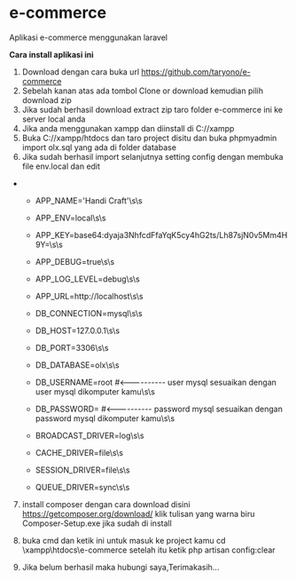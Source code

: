 # e-commerce
Aplikasi e-commerce menggunakan laravel

**Cara install aplikasi ini**

1. Download dengan cara buka url https://github.com/taryono/e-commerce
2. Sebelah kanan atas ada tombol Clone or download kemudian pilih download zip
3. Jika sudah berhasil download extract zip taro folder e-commerce ini ke server local anda
4. Jika anda menggunakan xampp dan diinstall di C://xampp
5. Buka C://xampp/htdocs dan taro project disitu dan buka phpmyadmin import olx.sql yang ada di folder database
6. Jika sudah berhasil import selanjutnya setting config dengan membuka file env.local dan edit

+ 
  - APP_NAME='Handi Craft'\s\s
  - APP_ENV=local\s\s
  - APP_KEY=base64:dyaja3NhfcdFfaYqK5cy4hG2ts/Lh87sjN0v5Mm4H9Y=\s\s
  - APP_DEBUG=true\s\s
  - APP_LOG_LEVEL=debug\s\s
  - APP_URL=http://localhost\s\s

  - DB_CONNECTION=mysql\s\s
  - DB_HOST=127.0.0.1\s\s
  - DB_PORT=3306\s\s
  - DB_DATABASE=olx\s\s
  - DB_USERNAME=root  #<---------- user mysql sesuaikan dengan user mysql dikomputer kamu\s\s
  - DB_PASSWORD=      #<---------- password mysql sesuaikan dengan password mysql dikomputer kamu\s\s

  - BROADCAST_DRIVER=log\s\s
  - CACHE_DRIVER=file\s\s
  - SESSION_DRIVER=file\s\s
  - QUEUE_DRIVER=sync\s\s
 
 7. install composer dengan cara download disini https://getcomposer.org/download/ klik tulisan yang warna biru Composer-Setup.exe jika sudah di install
 8. buka cmd dan ketik ini untuk masuk ke project kamu
  cd \xampp\htdocs\e-commerce
  setelah itu ketik 
  php artisan config:clear
  
 9. Jika belum berhasil maka hubungi saya,Terimakasih...



